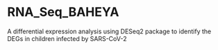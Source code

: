 # RNA_Seq_BAHEYA
A differential expression analysis using DESeq2 package to identify the DEGs in children infected by SARS-CoV-2
